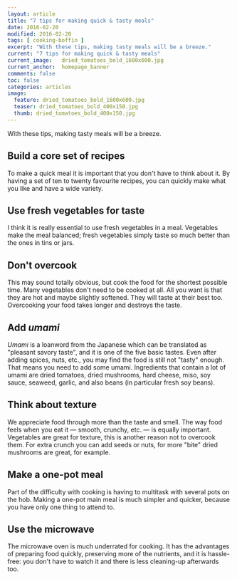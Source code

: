 ```yaml
---
layout: article
title: "7 tips for making quick & tasty meals"
date: 2016-02-20
modified: 2016-02-20
tags: [ cooking-boffin ]
excerpt: "With these tips, making tasty meals will be a breeze."
current: "7 tips for making quick & tasty meals"
current_image:   dried_tomatoes_bold_1600x600.jpg
current_anchor:  homepage_banner
comments: false
toc: false
categories: articles
image:
  feature: dried_tomatoes_bold_1600x600.jpg
  teaser: dried_tomatoes_bold_400x150.jpg
  thumb: dried_tomatoes_bold_400x150.jpg
---
```



With these tips, making tasty meals will be a breeze.

## Build a core set of recipes<a name="homepage_banner"></a>

To make a quick meal it is important that you don't have to think about it. By having a set of ten to twenty favourite recipes, you can quickly make what you like and have a wide variety.

## Use fresh vegetables for taste

I think it is really essential to use fresh vegetables in a meal. Vegetables make the meal balanced; fresh vegetables simply taste so much better than the ones in tins or jars.

## Don't overcook

This may sound totally obvious, but cook the food for the shortest possible time. Many vegetables don't need to be cooked at all. All you want is that they are hot and maybe slightly softened. They will taste at their best too. Overcooking your food takes longer and destroys the taste.

## Add _umami_

_Umami_ is a loanword from the Japanese which can be translated as "pleasant savory taste", and it is one of the five basic tastes. Even after adding spices, nuts, etc., you may find the food is still not "tasty" enough. That means you need to add some umami. Ingredients that contain a lot of umami are dried tomatoes, dried mushrooms, hard cheese, miso, soy sauce, seaweed, garlic, and also beans (in particular fresh soy beans).

## Think about texture

We appreciate food through more than the taste and smell. The way food feels when you eat it &mdash; smooth, crunchy, etc. &mdash; is equally important. Vegetables are great for texture, this is another reason not to overcook them. For extra crunch you can add seeds or nuts, for more "bite" dried mushrooms are great, for example.

## Make a one-pot meal

Part of the difficulty with cooking is having to multitask with several pots on the hob. Making a one-pot main meal is much simpler and quicker, because you have only one thing to attend to.

## Use the microwave

The microwave oven is much underrated for cooking. It has the advantages of preparing food quickly, preserving more of the nutrients, and it is hassle-free: you don't have to watch it and there is less cleaning-up afterwards too.
